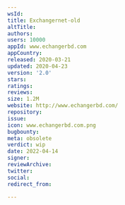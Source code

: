 ```yaml
---
wsId: 
title: Exchangernet-old
altTitle: 
authors: 
users: 10000
appId: www.echangerbd.com
appCountry: 
released: 2020-03-21
updated: 2020-04-23
version: '2.0'
stars: 
ratings: 
reviews: 
size: 1.2M
website: http://www.echangerbd.com/
repository: 
issue: 
icon: www.echangerbd.com.png
bugbounty: 
meta: obsolete
verdict: wip
date: 2022-04-14
signer: 
reviewArchive: 
twitter: 
social: 
redirect_from: 

---
```


